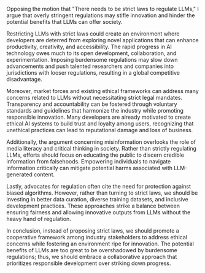 Opposing the motion that "There needs to be strict laws to regulate LLMs," I argue that overly stringent regulations may stifle innovation and hinder the potential benefits that LLMs can offer society. 

Restricting LLMs with strict laws could create an environment where developers are deterred from exploring novel applications that can enhance productivity, creativity, and accessibility. The rapid progress in AI technology owes much to its open development, collaboration, and experimentation. Imposing burdensome regulations may slow down advancements and push talented researchers and companies into jurisdictions with looser regulations, resulting in a global competitive disadvantage.

Moreover, market forces and existing ethical frameworks can address many concerns related to LLMs without necessitating strict legal mandates. Transparency and accountability can be fostered through voluntary standards and guidelines that harmonize the industry while promoting responsible innovation. Many developers are already motivated to create ethical AI systems to build trust and loyalty among users, recognizing that unethical practices can lead to reputational damage and loss of business.

Additionally, the argument concerning misinformation overlooks the role of media literacy and critical thinking in society. Rather than strictly regulating LLMs, efforts should focus on educating the public to discern credible information from falsehoods. Empowering individuals to navigate information critically can mitigate potential harms associated with LLM-generated content.

Lastly, advocates for regulation often cite the need for protection against biased algorithms. However, rather than turning to strict laws, we should be investing in better data curation, diverse training datasets, and inclusive development practices. These approaches strike a balance between ensuring fairness and allowing innovative outputs from LLMs without the heavy hand of regulation.

In conclusion, instead of proposing strict laws, we should promote a cooperative framework among industry stakeholders to address ethical concerns while fostering an environment ripe for innovation. The potential benefits of LLMs are too great to be overshadowed by burdensome regulations; thus, we should embrace a collaborative approach that prioritizes responsible development over striking down progress.